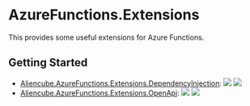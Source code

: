 # AzureFunctions.Extensions #

This provides some useful extensions for Azure Functions.


## Getting Started ##

* [Aliencube.AzureFunctions.Extensions.DependencyInjection](dependency-injection.md): [![](https://img.shields.io/nuget/dt/Aliencube.AzureFunctions.Extensions.DependencyInjection.svg)](https://www.nuget.org/packages/Aliencube.AzureFunctions.Extensions.DependencyInjection/) [![](https://img.shields.io/nuget/v/Aliencube.AzureFunctions.Extensions.DependencyInjection.svg)](https://www.nuget.org/packages/Aliencube.AzureFunctions.Extensions.DependencyInjection/)
* [Aliencube.AzureFunctions.Extensions.OpenApi](openapi.md): [![](https://img.shields.io/nuget/dt/Aliencube.AzureFunctions.Extensions.OpenApi.svg)](https://www.nuget.org/packages/Aliencube.AzureFunctions.Extensions.OpenApi/) [![](https://img.shields.io/nuget/v/Aliencube.AzureFunctions.Extensions.OpenApi.svg)](https://www.nuget.org/packages/Aliencube.AzureFunctions.Extensions.OpenApi/)
